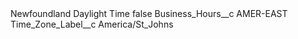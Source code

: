 <?xml version="1.0" encoding="UTF-8"?>
<CustomMetadata xmlns="http://soap.sforce.com/2006/04/metadata" xmlns:xsi="http://www.w3.org/2001/XMLSchema-instance" xmlns:xsd="http://www.w3.org/2001/XMLSchema">
    <label>Newfoundland Daylight Time</label>
    <protected>false</protected>
    <values>
        <field>Business_Hours__c</field>
        <value xsi:type="xsd:string">AMER-EAST</value>
    </values>
    <values>
        <field>Time_Zone_Label__c</field>
        <value xsi:type="xsd:string">America/St_Johns</value>
    </values>
</CustomMetadata>
